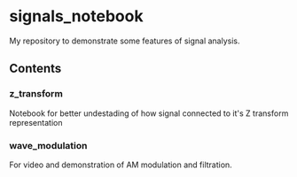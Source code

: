 # signals_notebook
 
 My repository to demonstrate some features of signal analysis.

## Contents

### z_transform 

Notebook for better undestading of how signal connected to it's Z transform representation

### wave_modulation

For video and demonstration of AM modulation and filtration.
